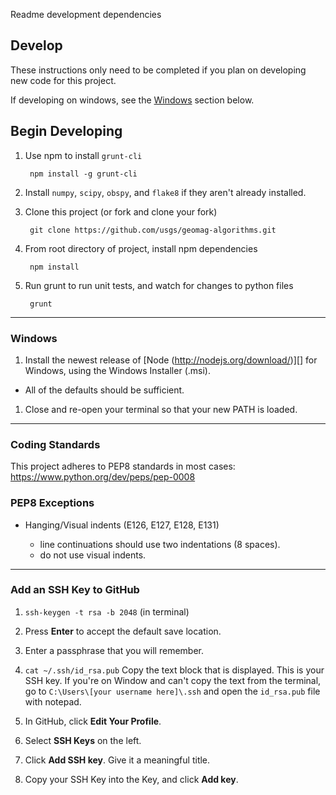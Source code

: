 Readme development dependencies

## Develop ##

These instructions only need to be completed if you plan on developing new
code for this project.

If developing on windows, see the [Windows](#windows) section below.

Begin Developing
----------------

1. Use npm to install `grunt-cli`

        npm install -g grunt-cli

2. Install `numpy`, `scipy`, `obspy`, and `flake8` if they aren't already
   installed.

3. Clone this project (or fork and clone your fork)

        git clone https://github.com/usgs/geomag-algorithms.git

4. From root directory of project, install npm dependencies

        npm install

5. Run grunt to run unit tests, and watch for changes to python files

        grunt


---
### Windows ###

1. Install the newest release of [Node (http://nodejs.org/download/)][] for
   Windows, using the Windows Installer (.msi).
  - All of the defaults should be sufficient.

1. Close and re-open your terminal so that your new PATH is loaded.

[Node]: http://nodejs.org/download/


---
### Coding Standards ###

This project adheres to PEP8 standards in most cases:
    https://www.python.org/dev/peps/pep-0008

### PEP8 Exceptions ###

- Hanging/Visual indents (E126, E127, E128, E131)

    - line continuations should use two indentations (8 spaces).
    - do not use visual indents.


---
### Add an SSH Key to GitHub ###

1. `ssh-keygen -t rsa -b 2048` (in terminal)

2. Press **Enter** to accept the default save location.

3. Enter a passphrase that you will remember.

4. `cat ~/.ssh/id_rsa.pub`
   Copy the text block that is displayed.
   This is your SSH key.
   If you're on Window and can't copy the text from the terminal, go
   to `C:\Users\[your username here]\.ssh` and open the `id_rsa.pub` file
   with notepad.

5. In GitHub, click **Edit Your Profile**.

6. Select **SSH Keys** on the left.

7. Click **Add SSH key**. Give it a meaningful title.

8. Copy your SSH Key into the Key, and click **Add key**.

